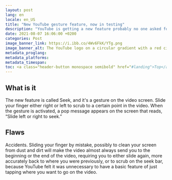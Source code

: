 ```yaml
---
layout: post
lang: en
locale: en_US
title: "New YouTube gesture feature, now in testing"
description: "YouTube is getting a new feature probably no one asked for. Here is my opinion."
date: 2021-08-07 16:06:00 +0200
categories: Post
image_banner_link: https://i.ibb.co/4Wv6FkK/YTg.png
image_banner_alt: The YouTube logo on a circular gradient with a red circle in the middle, and a gray background
metadata_proglang:
metadata_platforms:
metadata_timespan:
toc: <a class="header-button monospace semibold" href="#landing">Top</a><br><a class="header-button monospace semibold" href="#what-is-it">What is it</a><br><a class="header-button monospace semibold" href="#flaws">Flaws</a>
---
```


## What is it
The new feature is called Seek, and it's a gesture on the video screen. Slide your finger either right or left to scrub to a certain point in the video. When the gesture is activated, a pop message appears on the screen that reads, “Slide left or right to seek.”

## Flaws
Accidents. Sliding your finger by mistake, possibly to clean your screen from dust and dirt will make the video almost always send you to the beginning or the end of the video, requiring you to either slide again, more accurately back to where you were previously, or to scrub on the seek bar, because YouTube felt it was unnecessary to have a basic feature of just tapping where you want to go on the video.
